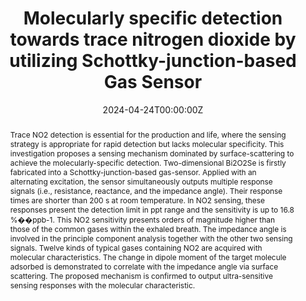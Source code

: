 ---
title: 'Molecularly specific detection towards trace nitrogen dioxide by utilizing Schottky-junction-based Gas Sensor'

# Authors
# If you created a profile for a user (e.g. the default `admin` user), write the username (folder name) here
# and it will be replaced with their full name and linked to their profile.
authors:
  - Shipu Xu*
  - Xuehan Zhou
  - Shidang Xu
  - Yan Zhang
  - Yiwen Shi
  - Xuzhong Cong
  - Qijia Xu
  - Ye Tian
  - Ying Jiang
  - Hanjie Guo
  - Jinkui Zhao
  - Fengqiang Sun*
  - Hailin Peng*

# Author notes (optional)
author_notes:
  - 'Corresponding author' 
  - 'Equal contribution'
  - 'Equal contribution'
  - 'Equal contribution'
  - 'Equal contribution'
  - 'Equal contribution'
  - 'Equal contribution'
  - 'Equal contribution'
  - 'Equal contribution'
  - 'Equal contribution'
  - 'Equal contribution'
  - 'Corresponding author'
  - 'Corresponding author'

date: '2024-04-24T00:00:00Z'
doi: '10.1038/s41467-024-50443-5'

# Schedule page publish date (NOT publication's date).
publishDate: '2024-07-16T00:00:00Z'

# Publication type.
# Accepts a single type but formatted as a YAML list (for Hugo requirements).
# Enter a publication type from the CSL standard.
publication_types: ['article-journal']

# Publication name and optional abbreviated publication name.
publication: In *Nature Communications*
publication_short: In *Nat. Commun.*

abstract: Trace NO2 detection is essential for the production and life, where the sensing strategy is appropriate for rapid detection but lacks molecular specificity. This investigation proposes a sensing mechanism dominated by surface-scattering to achieve the molecularly-specific detection. Two-dimensional Bi2O2Se is firstly fabricated into a Schottky-junction-based gas-sensor. Applied with an alternating excitation, the sensor simultaneously outputs multiple response signals (i.e., resistance, reactance, and the impedance angle). Their response times are shorter than 200 s at room temperature. In NO2 sensing, these responses present the detection limit in ppt range and the sensitivity is up to 16.8 %��ppb-1. This NO2 sensitivity presents orders of magnitude higher than those of the common gases within the exhaled breath. The impedance angle is involved in the principle component analysis together with the other two sensing signals. Twelve kinds of typical gases containing NO2 are acquired with molecular characteristics. The change in dipole moment of the target molecule adsorbed is demonstrated to correlate with the impedance angle via surface scattering. The proposed mechanism is confirmed to output ultra-sensitive sensing responses with the molecular characteristic.

# Summary. An optional shortened abstract.
summary: Trace NO2 detection is essential for the production and life, where the sensing strategy is appropriate for rapid detection but lacks molecular specificity. This investigation proposes a sensing mechanism dominated by surface-scattering to achieve the molecularly-specific detection. Two-dimensional Bi2O2Se is firstly fabricated into a Schottky-junction-based gas-sensor. Applied with an alternating excitation, the sensor simultaneously outputs multiple response signals (i.e., resistance, reactance, and the impedance angle). Their response times are shorter than 200 s at room temperature. In NO2 sensing, these responses present the detection limit in ppt range and the sensitivity is up to 16.8 %��ppb-1. This NO2 sensitivity presents orders of magnitude higher than those of the common gases within the exhaled breath. The impedance angle is involved in the principle component analysis together with the other two sensing signals. Twelve kinds of typical gases containing NO2 are acquired with molecular characteristics. The change in dipole moment of the target molecule adsorbed is demonstrated to correlate with the impedance angle via surface scattering. The proposed mechanism is confirmed to output ultra-sensitive sensing responses with the molecular characteristic.
tags: []

# Display this page in the Featured widget?
featured: true

# Custom links (uncomment lines below)
# links:
# - name: Custom Link
#   url: http://example.org

url_pdf: 'https://www.nature.com/articles/s41467-024-50443-5'
url_code: ''
url_dataset: ''
url_poster: ''
url_project: ''
url_slides: ''
url_source: ''
url_video: ''

# Featured image
# To use, add an image named `featured.jpg/png` to your page's folder.
# image:
#   caption: 'Image credit: [**Unsplash**](https://unsplash.com/photos/pLCdAaMFLTE)'
#   focal_point: ''
#   preview_only: false
---